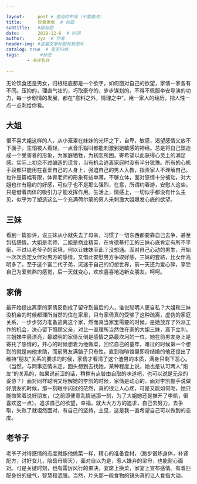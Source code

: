 ```yaml
---

layout:     post # 使用的布局（不需要改）
title:      饮食男女  # 标题 
subtitle:   #副标题
date:       2018-12-6  # 时间
author:     zyz  # 作者
header-img: #这篇文章标题背景图片
catalog: true  # 是否归档
tags:        #标签
        - 书评影评

---
```


无论饮食还是男女，归根结底都是一个欲字。如何面对自己的欲望，家倩一家各有不同。压抑的，理直气壮的，巧取豪夺的，步步谋划的。不得不佩服李安导演的功力，每一步剧情的发展，都在“意料之外，情理之中”，用一家人的经历，把人性一点一点剥给你看。
## 大姐
很不喜大姐这样的人，从小笼罩在妹妹的光环之下，自卑，敏感，渴望感情又放不下面子，生怕被人看轻，一点音乐猫叫都能刺激到她敏感的神经。总是将自己塑造成一个受害者的形象，为家庭牺牲，为初恋所困。寄希望以此获得心灵上的满足感。实际上初恋不过编造的谎言，当有机会逃离家庭时没有半分犹豫。所有的心机手段都只能用在喜爱自己的人身上，强迫自己的男人入教，指责家人不理解自己。也许是篇幅有限，体育老师的形象有些单薄，不够立体，面对感情十分被动，对大姐也许有隐约的好感，可似乎也不是那么强烈，在意，所谓约春游，安慰人这些，只是借着肉体的吸引力才能发挥作用。生活上，情感上，一切似乎都没有什么主见，似乎为了塑造这么一个充满荷尔蒙的男人来刺激大姐爆发心底的欲望。
## 三妹
看到一篇影评，说三妹从小就失去了母亲，习惯了一切东西都要靠自己去争，甚至包括感情。大姐是老师，二姐是商业精英，在肯德基打工的三妹心底肯定有所不平衡，不过以老爷子的家境，何以让妹妹至此？没想通。面对自己心动的男生，开始一次次否定女伴对男方的感情，又借此安慰男方争取好感，三妹的套路，比女伴高明多了。至于这个富二代子弟，沉迷于自己的幻想世界，前一天还为爱心碎，享受自己为爱煎熬的感觉，后一天就变心，欢欢喜喜地追新女朋友，呵呵。
## 家倩
最开始提出离家的家倩反倒成了留守到最后的人，谁说聪明人更自私？大姐和三妹没机会的时候都理所当然的住在家里，只有家倩真的受够了这种疏离，虚伪的家庭关系，一步步努力准备逃离这个家，然而真当家里需要的时候，是她放弃了外派工作的机会，决心留下照顾父亲，对比一直理所当然住在家的大姐三妹，高下立判。三姐妹中最漂亮，最聪明的家倩反倒是感情之路最坎坷的一位，她在前男友身上是寄托了感情的，开心的时候想着为他做菜，回忆自己的童年，难过的时候第一个想到的就是向他求助，而前男友满脑子只有性，直到咖啡馆里即将结婚的他还提出了维持”朋友“关系的要求的时候，家倩才看清了这个渣男的本质，满身只剩下恶心。（当然，与同事恋情未定，回头想到去找她，某种程度上说，她也是认可两人”炮友“的关系的，如果说前卫的话，稍稍有点咎由自取的味道吧，也可以说是无奈的妥协？）面对同样聪明又理解她的李凯的时候，家倩是动心的，面对李凯握手说做好朋友的时候，那一刻眼中闪过的茫然，真的很让人心疼，可是又能如何呢，她只能微笑着说好朋友，（之前即便意乱情迷那一刻，为了大姐她还是推开了李凯，很喜欢这一点）。追求自己的欲望，幸福，就大大方方的追求，自己去努力，去争取，失败了就坦然面对，有自己的坚持，主见，这是我一直希望自己可以做到的态度。
## 老爷子
老爷子对待感情的态度就像他做菜一样，精心的准备食材，（跑步锻炼身体，补肾配方，讨好女儿，陪岳母聊天），面对自以为是，惹人嫌弃的梁母，也能耐心面对。可是关键时刻，也有雷厉风行的果决，宴席上换菜，家宴上宣布感情。有着匹配身份的傲气，智慧和洒脱。当然，片头那一段食物的镜头真的让人食指大动。






